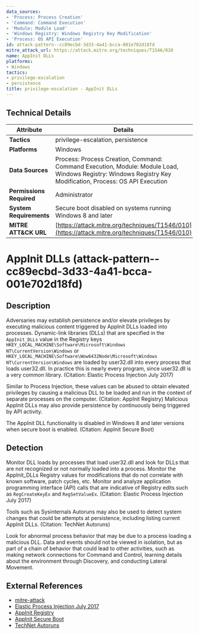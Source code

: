 ```yaml
---
data_sources:
- 'Process: Process Creation'
- 'Command: Command Execution'
- 'Module: Module Load'
- 'Windows Registry: Windows Registry Key Modification'
- 'Process: OS API Execution'
id: attack-pattern--cc89ecbd-3d33-4a41-bcca-001e702d18fd
mitre_attack_url: https://attack.mitre.org/techniques/T1546/010
name: AppInit DLLs
platforms:
- Windows
tactics:
- privilege-escalation
- persistence
title: privilege-escalation - AppInit DLLs
---
```


## Technical Details

| Attribute | Details |
|-----------|----------|
| **Tactics** | privilege-escalation, persistence |
| **Platforms** | Windows |
| **Data Sources** | Process: Process Creation, Command: Command Execution, Module: Module Load, Windows Registry: Windows Registry Key Modification, Process: OS API Execution |
| **Permissions Required** | Administrator |
| **System Requirements** | Secure boot disabled on systems running Windows 8 and later |
| **MITRE ATT&CK URL** | [https://attack.mitre.org/techniques/T1546/010](https://attack.mitre.org/techniques/T1546/010) |

# AppInit DLLs (attack-pattern--cc89ecbd-3d33-4a41-bcca-001e702d18fd)

## Description
Adversaries may establish persistence and/or elevate privileges by executing malicious content triggered by AppInit DLLs loaded into processes. Dynamic-link libraries (DLLs) that are specified in the <code>AppInit_DLLs</code> value in the Registry keys <code>HKEY_LOCAL_MACHINE\Software\Microsoft\Windows NT\CurrentVersion\Windows</code> or <code>HKEY_LOCAL_MACHINE\Software\Wow6432Node\Microsoft\Windows NT\CurrentVersion\Windows</code> are loaded by user32.dll into every process that loads user32.dll. In practice this is nearly every program, since user32.dll is a very common library. (Citation: Elastic Process Injection July 2017)

Similar to Process Injection, these values can be abused to obtain elevated privileges by causing a malicious DLL to be loaded and run in the context of separate processes on the computer. (Citation: AppInit Registry) Malicious AppInit DLLs may also provide persistence by continuously being triggered by API activity. 

The AppInit DLL functionality is disabled in Windows 8 and later versions when secure boot is enabled. (Citation: AppInit Secure Boot)

## Detection
Monitor DLL loads by processes that load user32.dll and look for DLLs that are not recognized or not normally loaded into a process. Monitor the AppInit_DLLs Registry values for modifications that do not correlate with known software, patch cycles, etc. Monitor and analyze application programming interface (API) calls that are indicative of Registry edits such as <code>RegCreateKeyEx</code> and <code>RegSetValueEx</code>. (Citation: Elastic Process Injection July 2017)

Tools such as Sysinternals Autoruns may also be used to detect system changes that could be attempts at persistence, including listing current AppInit DLLs. (Citation: TechNet Autoruns) 

Look for abnormal process behavior that may be due to a process loading a malicious DLL. Data and events should not be viewed in isolation, but as part of a chain of behavior that could lead to other activities, such as making network connections for Command and Control, learning details about the environment through Discovery, and conducting Lateral Movement.

## External References
- [mitre-attack](https://attack.mitre.org/techniques/T1546/010)
- [Elastic Process Injection July 2017](https://www.endgame.com/blog/technical-blog/ten-process-injection-techniques-technical-survey-common-and-trending-process)
- [AppInit Registry](https://support.microsoft.com/en-us/kb/197571)
- [AppInit Secure Boot](https://msdn.microsoft.com/en-us/library/dn280412)
- [TechNet Autoruns](https://technet.microsoft.com/en-us/sysinternals/bb963902)
